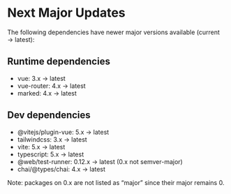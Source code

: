 # Next Major Updates

The following dependencies have newer major versions available (current → latest):

## Runtime dependencies
- vue: 3.x → latest
- vue-router: 4.x → latest
- marked: 4.x → latest

## Dev dependencies
- @vitejs/plugin-vue: 5.x → latest
- tailwindcss: 3.x → latest
- vite: 5.x → latest
- typescript: 5.x → latest
- @web/test-runner: 0.12.x → latest (0.x not semver-major)
- chai/@types/chai: 4.x → latest

Note: packages on 0.x are not listed as “major” since their major remains 0.
